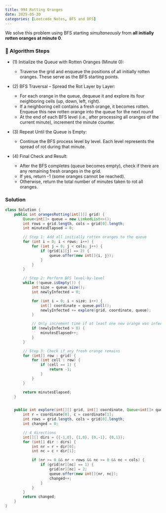 ```yaml
---
title: 994 Rotting Oranges
date: 2025-05-20
categories: [Leetcode_Notes, BFS and DFS]
---
```

We solve this problem using BFS starting *simultaneously* from **all initially rotten oranges at minute 0**.

### 📌 Algorithm Steps
- (1) Initialize the Queue with Rotten Oranges (Minute 0):
    - Traverse the grid and enqueue the positions of all initially rotten oranges. These serve as the BFS starting points. 
  
- (2) BFS Traversal – Spread the Rot Layer by Layer:
    - For each orange in the queue, dequeue it and explore its four neighboring cells (up, down, left, right).
    - If a neighboring cell contains a fresh orange, it becomes rotten. Enqueue this new rotten orange into the queue for the next round
    - At the end of each BFS level (i.e., after processing all oranges of the current minute), increment the minute counter.
- (3) Repeat Until the Queue is Empty:
    - Continue the BFS process level by level. Each level represents the spread of rot during that minute.
- (4) Final Check and Result:
    - After the BFS completes (queue becomes empty), check if there are any remaining fresh oranges in the grid.
    - If yes, return -1 (some oranges cannot be reached).
    - Otherwise, return the total number of minutes taken to rot all oranges.


### Solution
```Java
class Solution {
    public int orangesRotting(int[][] grid) {
        Queue<int[]> queue = new LinkedList<>(); 
        int rows = grid.length, cols = grid[0].length;
        int minutesElapsed = 0;

        // Step 1: Add all initially rotten oranges to the queue
        for (int i = 0; i < rows; i++) {
            for (int j = 0; j < cols; j++) {
                if (grid[i][j] == 2) {
                    queue.offer(new int[]{i, j});
                }
            }
        }

        // Step 2: Perform BFS level-by-level
        while (!queue.isEmpty()) {
            int size = queue.size();
            int newlyInfected = 0;

            for (int i = 0; i < size; i++) {
                int[] coordinate = queue.poll();
                newlyInfected += explore(grid, coordinate, queue);
            }

            // Only increment time if at least one new orange was infected this round
            if (newlyInfected > 0) {
                minutesElapsed++;
            }
        }

        // Step 3: Check if any fresh orange remains
        for (int[] row : grid) {
            for (int cell : row) {
                if (cell == 1) {
                    return -1;
                }
            }
        }

        return minutesElapsed;
    }


    public int explore(int[][] grid, int[] coordinate, Queue<int[]> queue){
        int r = coordinate[0], c = coordinate[1];
        int rows = grid.length, cols = grid[0].length;
        int changed = 0;

        // 4 directions
        int[][] dirs = {{-1,0}, {1,0}, {0,-1}, {0,1}}; 
        for (int[] dir : dirs) {
            int nr = r + dir[0];
            int nc = c + dir[1];

            if (nr >= 0 && nr < rows && nc >= 0 && nc < cols) {
                if (grid[nr][nc] == 1) {
                    grid[nr][nc] = 2;
                    queue.offer(new int[]{nr, nc});
                    changed++;
                }
            }
        }
        return changed;
    }
}
```